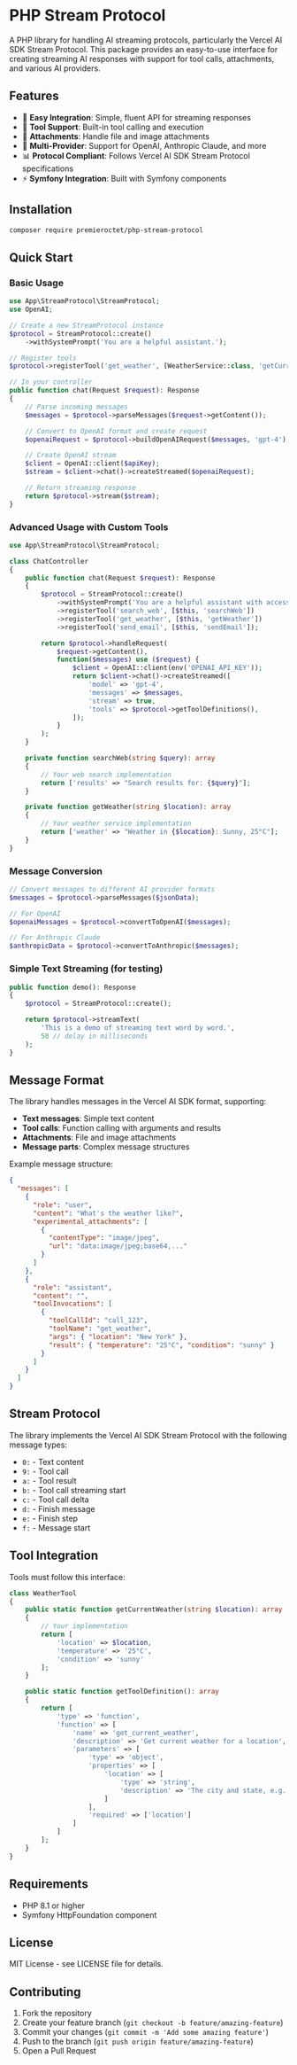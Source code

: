 # PHP Stream Protocol

A PHP library for handling AI streaming protocols, particularly the Vercel AI SDK Stream Protocol. This package provides an easy-to-use interface for creating streaming AI responses with support for tool calls, attachments, and various AI providers.

## Features

- 🚀 **Easy Integration**: Simple, fluent API for streaming responses
- 🔧 **Tool Support**: Built-in tool calling and execution
- 📎 **Attachments**: Handle file and image attachments
- 🔄 **Multi-Provider**: Support for OpenAI, Anthropic Claude, and more
- 📊 **Protocol Compliant**: Follows Vercel AI SDK Stream Protocol specifications
- ⚡ **Symfony Integration**: Built with Symfony components

## Installation

```bash
composer require premieroctet/php-stream-protocol
```

## Quick Start

### Basic Usage

```php
use App\StreamProtocol\StreamProtocol;
use OpenAI;

// Create a new StreamProtocol instance
$protocol = StreamProtocol::create()
    ->withSystemPrompt('You are a helpful assistant.');

// Register tools
$protocol->registerTool('get_weather', [WeatherService::class, 'getCurrentWeather']);

// In your controller
public function chat(Request $request): Response
{
    // Parse incoming messages
    $messages = $protocol->parseMessages($request->getContent());

    // Convert to OpenAI format and create request
    $openaiRequest = $protocol->buildOpenAIRequest($messages, 'gpt-4');

    // Create OpenAI stream
    $client = OpenAI::client($apiKey);
    $stream = $client->chat()->createStreamed($openaiRequest);

    // Return streaming response
    return $protocol->stream($stream);
}
```

### Advanced Usage with Custom Tools

```php
use App\StreamProtocol\StreamProtocol;

class ChatController
{
    public function chat(Request $request): Response
    {
        $protocol = StreamProtocol::create()
            ->withSystemPrompt('You are a helpful assistant with access to various tools.')
            ->registerTool('search_web', [$this, 'searchWeb'])
            ->registerTool('get_weather', [$this, 'getWeather'])
            ->registerTool('send_email', [$this, 'sendEmail']);

        return $protocol->handleRequest(
            $request->getContent(),
            function($messages) use ($request) {
                $client = OpenAI::client(env('OPENAI_API_KEY'));
                return $client->chat()->createStreamed([
                    'model' => 'gpt-4',
                    'messages' => $messages,
                    'stream' => true,
                    'tools' => $protocol->getToolDefinitions(),
                ]);
            }
        );
    }

    private function searchWeb(string $query): array
    {
        // Your web search implementation
        return ['results' => "Search results for: {$query}"];
    }

    private function getWeather(string $location): array
    {
        // Your weather service implementation
        return ['weather' => "Weather in {$location}: Sunny, 25°C"];
    }
}
```

### Message Conversion

```php
// Convert messages to different AI provider formats
$messages = $protocol->parseMessages($jsonData);

// For OpenAI
$openaiMessages = $protocol->convertToOpenAI($messages);

// For Anthropic Claude
$anthropicData = $protocol->convertToAnthropic($messages);
```

### Simple Text Streaming (for testing)

```php
public function demo(): Response
{
    $protocol = StreamProtocol::create();

    return $protocol->streamText(
        'This is a demo of streaming text word by word.',
        50 // delay in milliseconds
    );
}
```

## Message Format

The library handles messages in the Vercel AI SDK format, supporting:

- **Text messages**: Simple text content
- **Tool calls**: Function calling with arguments and results
- **Attachments**: File and image attachments
- **Message parts**: Complex message structures

Example message structure:

```json
{
  "messages": [
    {
      "role": "user",
      "content": "What's the weather like?",
      "experimental_attachments": [
        {
          "contentType": "image/jpeg",
          "url": "data:image/jpeg;base64,..."
        }
      ]
    },
    {
      "role": "assistant",
      "content": "",
      "toolInvocations": [
        {
          "toolCallId": "call_123",
          "toolName": "get_weather",
          "args": { "location": "New York" },
          "result": { "temperature": "25°C", "condition": "sunny" }
        }
      ]
    }
  ]
}
```

## Stream Protocol

The library implements the Vercel AI SDK Stream Protocol with the following message types:

- `0:` - Text content
- `9:` - Tool call
- `a:` - Tool result
- `b:` - Tool call streaming start
- `c:` - Tool call delta
- `d:` - Finish message
- `e:` - Finish step
- `f:` - Message start

## Tool Integration

Tools must follow this interface:

```php
class WeatherTool
{
    public static function getCurrentWeather(string $location): array
    {
        // Your implementation
        return [
            'location' => $location,
            'temperature' => '25°C',
            'condition' => 'sunny'
        ];
    }

    public static function getToolDefinition(): array
    {
        return [
            'type' => 'function',
            'function' => [
                'name' => 'get_current_weather',
                'description' => 'Get current weather for a location',
                'parameters' => [
                    'type' => 'object',
                    'properties' => [
                        'location' => [
                            'type' => 'string',
                            'description' => 'The city and state, e.g. San Francisco, CA'
                        ]
                    ],
                    'required' => ['location']
                ]
            ]
        ];
    }
}
```

## Requirements

- PHP 8.1 or higher
- Symfony HttpFoundation component

## License

MIT License - see LICENSE file for details.

## Contributing

1. Fork the repository
2. Create your feature branch (`git checkout -b feature/amazing-feature`)
3. Commit your changes (`git commit -m 'Add some amazing feature'`)
4. Push to the branch (`git push origin feature/amazing-feature`)
5. Open a Pull Request

